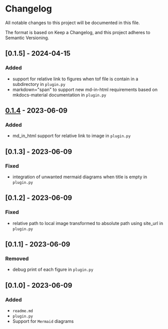 # Changelog

All notable changes to this project will be documented in this file.

The format is based on Keep a Changelog, and this project adheres to Semantic Versioning.

## [0.1.5] - 2024-04-15

### Added

- support for relative link to figures when tof file is contain in a subdirectory in `plugin.py`
- markdown="span" to support new md-in-html requirements based on mkdocs-material documentation in `plugin.py`

## [0.1.4] - 2023-06-09

### Added

- md_in_html support for relative link to image in `plugin.py`

## [0.1.3] - 2023-06-09

### Fixed

- integration of unwanted mermaid diagrams when title is empty in `plugin.py`

## [0.1.2] - 2023-06-09

### Fixed

- relative path to local image transformed to absolute path using site_url in `plugin.py`

## [0.1.1] - 2023-06-09

### Removed

- debug print of each figure in `plugin.py`

## [0.1.0] - 2023-06-09

### Added

- `readme.md`
- `plugin.py`
- Support for `Mermaid` diagrams

[0.1.4]: https://gitlab.com/cfpt-mkdocs-plugins/mkdocs-table-of-figures/-/releases/v0.1.4